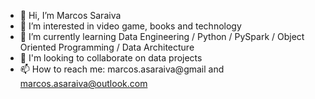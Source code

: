 - 👋 Hi, I’m Marcos Saraiva
- 👀 I’m interested in video game, books and technology
- 🌱 I’m currently learning Data Engineering / Python / PySpark / Object Oriented Programming / Data Architecture
- 💞️ I'm looking to collaborate on data projects
- 📫 How to reach me: marcos.asaraiva@gmail and marcos.asaraiva@outlook.com


<!---
marcos-asaraiva/marcos-asaraiva is a ✨ special ✨ repository because its `README.md` (this file) appears on your GitHub profile.
You can click the Preview link to take a look at your changes.
--->
